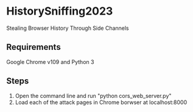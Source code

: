# HistorySniffing2023
Stealing Browser History Through Side Channels

## Requirements
Google Chrome v109 and Python 3

## Steps
1. Open the command line and run "python cors_web_server.py"
2. Load each of the attack pages in Chrome borwser at localhost:8000
